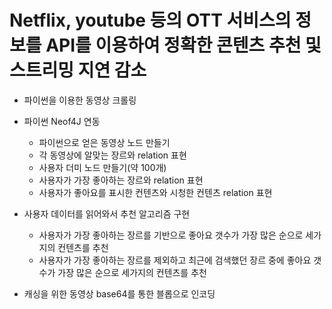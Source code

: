 # Netflix, youtube 등의 OTT 서비스의 정보를 API를 이용하여 정확한 콘텐츠 추천 및 스트리밍 지연 감소

- 파이썬을 이용한 동영상 크롤링

- 파이썬 Neof4J 연동
  - 파이썬으로 얻은 동영상 노드 만들기
  - 각 동영상에 알맞는 장르와 relation 표현
  - 사용자 더미 노드 만들기(약 100개)
  - 사용자가 가장 좋아하는 장르와 relation 표현
  - 사용자가 좋아요를 표시한 컨텐츠와 시청한 컨텐츠 relation 표현

- 사용자 데이터를 읽어와서 추천 알고리즘 구현
  - 사용자가 가장 좋아하는 장르를 기반으로 좋아요 갯수가 가장 많은 순으로 세가지의 컨텐츠를 추천
  - 사용자가 가장 좋아하는 장르를 제외하고 최근에 검색했던 장르 중에 좋아요 갯수가 가장 많은 순으로 세가지의 컨텐츠를 추천

- 캐싱을 위한 동영상 base64를 통한 블롭으로 인코딩